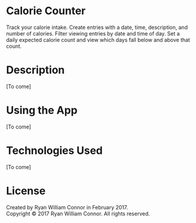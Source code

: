 # Calorie Counter

Track your calorie intake. Create entries with a date, time, description, and number of calories. Filter viewing entries by date and time of day. Set a daily expected calorie count and view which days fall below and above that count.

# Description

[To come]

# Using the App

[To come]

# Technologies Used

[To come]

# License

Created by Ryan William Connor in February 2017.  
Copyright © 2017 Ryan William Connor. All rights reserved.